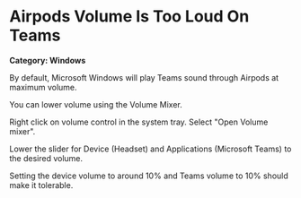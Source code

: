 # Airpods Volume Is Too Loud On Teams

__Category: Windows__

By default, Microsoft Windows will play Teams sound through Airpods at maximum volume.

You can lower volume using the Volume Mixer.

Right click on volume control in the system tray. Select "Open Volume mixer".

Lower the slider for Device (Headset) and Applications (Microsoft Teams) to the desired volume.

Setting the device volume to around 10% and Teams volume to 10% should make it tolerable.
